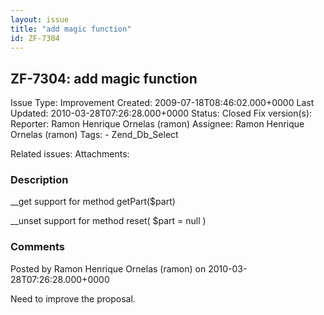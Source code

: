 ```yaml
---
layout: issue
title: "add magic function"
id: ZF-7304
---
```


ZF-7304: add magic function
---------------------------

 Issue Type: Improvement Created: 2009-07-18T08:46:02.000+0000 Last Updated: 2010-03-28T07:26:28.000+0000 Status: Closed Fix version(s): 
 Reporter:  Ramon Henrique Ornelas (ramon)  Assignee:  Ramon Henrique Ornelas (ramon)  Tags: - Zend\_Db\_Select
 
 Related issues: 
 Attachments: 
### Description

\_\_get support for method getPart($part)

\_\_unset support for method reset( $part = null )

 

 

### Comments

Posted by Ramon Henrique Ornelas (ramon) on 2010-03-28T07:26:28.000+0000

Need to improve the proposal.

 

 